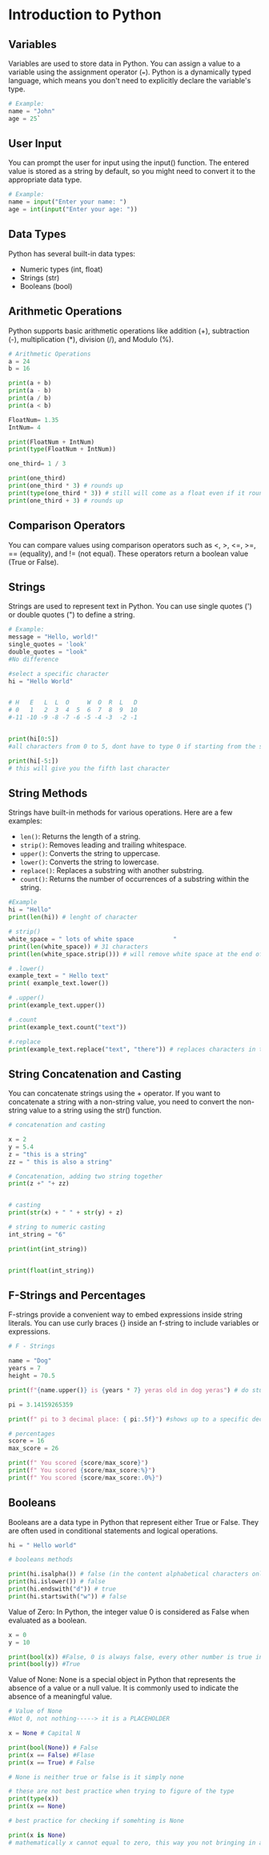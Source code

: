 
# Introduction to Python

## Variables
Variables are used to store data in Python. You can assign a value to a variable using the assignment operator (`=`). Python is a dynamically typed language, which means you don't need to explicitly declare the variable's type.

```python
# Example:
name = "John"
age = 25`
```
## User Input
You can prompt the user for input using the input() function. The entered value is stored as a string by default, so you might need to convert it to the appropriate data type.
```Python
# Example:
name = input("Enter your name: ")
age = int(input("Enter your age: "))
```
## Data Types
Python has several built-in data types:

- Numeric types (int, float)
- Strings (str)
- Booleans (bool)

## Arithmetic Operations
Python supports basic arithmetic operations like addition (+), subtraction (-), multiplication (*), division (/), and Modulo (%).
```python
# Arithmetic Operations
a = 24
b = 16

print(a + b)
print(a - b)
print(a / b)
print(a < b)

FloatNum= 1.35
IntNum= 4

print(FloatNum + IntNum)
print(type(FloatNum + IntNum))

one_third= 1 / 3

print(one_third)
print(one_third * 3) # rounds up
print(type(one_third * 3)) # still will come as a float even if it rounds up
print(one_third + 3) # rounds up
```
## Comparison Operators
You can compare values using comparison operators such as <, >, <=, >=, == (equality), and != (not equal). These operators return a boolean value (True or False).
## Strings
Strings are used to represent text in Python. You can use single quotes (') or double quotes (") to define a string.
```python
# Example:
message = "Hello, world!"
single_quotes = 'look'
double_quotes = "look"
#No difference

#select a specific character
hi = "Hello World"


# H   E   L  L  O     W  O  R  L   D
# 0   1   2  3  4  5  6  7  8  9  10
#-11 -10 -9 -8 -7 -6 -5 -4 -3  -2 -1


print(hi[0:5]) 
#all characters from 0 to 5, dont have to type 0 if starting from the start

print(hi[-5:])
# this will give you the fifth last character
```
## String Methods
Strings have built-in methods for various operations. Here are a few examples:

- `len()`: Returns the length of a string.
- `strip()`: Removes leading and trailing whitespace.
- `upper()`: Converts the string to uppercase.
- `lower()`: Converts the string to lowercase.
- `replace()`: Replaces a substring with another substring.
- `count()`: Returns the number of occurrences of a substring within the string.

```Python
#Example
hi = "Hello"
print(len(hi)) # lenght of character

# strip()
white_space = " lots of white space           "
print(len(white_space)) # 31 characters
print(len(white_space.strip())) # will remove white space at the end of a strip, 19 characters

# .lower()
example_text = " Hello text"
print( example_text.lower())

# .upper()
print(example_text.upper())

# .count
print(example_text.count("text")) 

#.replace
print(example_text.replace("text", "there")) # replaces characters in the string
```
## String Concatenation and Casting
You can concatenate strings using the + operator. If you want to concatenate a string with a non-string value, you need to convert the non-string value to a string using the str() function.

```Python
# concatenation and casting

x = 2
y = 5.4
z = "this is a string"
zz = " this is also a string"

# Concatenation, adding two string together
print(z +" "+ zz)


# casting
print(str(x) + " " + str(y) + z)

# string to numeric casting
int_string = "6"

print(int(int_string))


print(float(int_string))
```
## F-Strings and Percentages
F-strings provide a convenient way to embed expressions inside string literals. You can use curly braces {} inside an f-string to include variables or expressions.
```Python
# F - Strings

name = "Dog"
years = 7
height = 70.5

print(f"{name.upper()} is {years * 7} yeras old in dog yeras") # do stuff to your variables when in a string

pi = 3.14159265359

print(f" pi to 3 decimal place: { pi:.5f}") #shows up to a specific decimal place

# percentages
score = 16
max_score = 26

print(f" You scored {score/max_score}")
print(f" You scored {score/max_score:%}")
print(f" You scored {score/max_score:.0%}")
```
## Booleans
Booleans are a data type in Python that represent either True or False. They are often used in conditional statements and logical operations.
```Python
hi = " Hello world"

# booleans methods

print(hi.isalpha()) # false (in the content alphabetical characters only and it has a space so false)
print(hi.islower()) # false
print(hi.endswith("d")) # true
print(hi.startswith("w")) # false
```
Value of Zero: In Python, the integer value 0 is considered as False when evaluated as a boolean.
```Python
x = 0
y = 10

print(bool(x)) #False, 0 is always false, every other number is true including minus and int/floats
print(bool(y)) #True
```
Value of None: None is a special object in Python that represents the absence of a value or a null value. It is commonly used to indicate the absence of a meaningful value.

```Python
# Value of None
#Not 0, not nothing-----> it is a PLACEHOLDER

x = None # Capital N

print(bool(None)) # False
print(x == False) #Flase
print(x == True) # False

# None is neither true or false is it simply none

# these are not best practice when trying to figure of the type
print(type(x))
print(x == None)

# best practice for checking if somehting is None

print(x is None)
# mathematically x cannot equal to zero, this way you not bringing in any booleans so true or false are not into play.
```